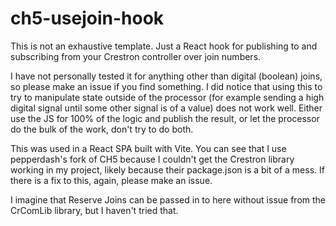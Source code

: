 # ch5-usejoin-hook
This is not an exhaustive template. Just a React hook for publishing to and subscribing from your Crestron controller over join numbers.

I have not personally tested it for anything other than digital (boolean) joins, so please make an issue if you find something. I did notice that using this to try to manipulate state outside of the processor (for example sending a high digital signal until some other signal is of a value) does not work well. Either use the JS for 100% of the logic and publish the result, or let the processor do the bulk of the work, don't try to do both.

This was used in a React SPA built with Vite. You can see that I use pepperdash's fork of CH5 because I couldn't get the Crestron library working in my project, likely because their package.json is a bit of a mess. If there is a fix to this, again, please make an issue. 

I imagine that Reserve Joins can be passed in to here without issue from the CrComLib library, but I haven't tried that.
